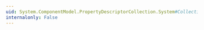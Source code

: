 ```yaml
---
uid: System.ComponentModel.PropertyDescriptorCollection.System#Collections#IDictionary#Remove(System.Object)
internalonly: False
---
```


